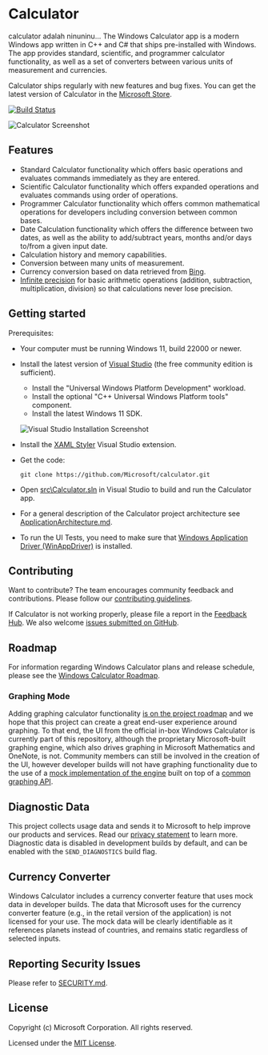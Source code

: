 # Calculator
calculator adalah ninuninu...
The Windows Calculator app is a modern Windows app written in C++ and C# that ships pre-installed with Windows.
The app provides standard, scientific, and programmer calculator functionality, as well as a set of converters between various units of measurement and currencies.

Calculator ships regularly with new features and bug fixes. You can get the latest version of Calculator in the [Microsoft Store](https://www.microsoft.com/store/apps/9WZDNCRFHVN5).

[![Build Status](https://dev.azure.com/ms/calculator/_apis/build/status/Calculator-CI?branchName=main)](https://dev.azure.com/ms/calculator/_build/latest?definitionId=57&branchName=main)

  ![Calculator Screenshot](docs/Images/CalculatorScreenshot.png)

## Features
- Standard Calculator functionality which offers basic operations and evaluates commands immediately as they are entered.
- Scientific Calculator functionality which offers expanded operations and evaluates commands using order of operations.
- Programmer Calculator functionality which offers common mathematical operations for developers including conversion between common bases.
- Date Calculation functionality which offers the difference between two dates, as well as the ability to add/subtract years, months and/or days to/from a given input date.
- Calculation history and memory capabilities.
- Conversion between many units of measurement.
- Currency conversion based on data retrieved from [Bing](https://www.bing.com).
- [Infinite precision](https://en.wikipedia.org/wiki/Arbitrary-precision_arithmetic) for basic
  arithmetic operations (addition, subtraction, multiplication, division) so that calculations
  never lose precision.

## Getting started
Prerequisites:
- Your computer must be running Windows 11, build 22000 or newer.
- Install the latest version of [Visual Studio](https://developer.microsoft.com/en-us/windows/downloads) (the free community edition is sufficient).
  - Install the "Universal Windows Platform Development" workload.
  - Install the optional "C++ Universal Windows Platform tools" component.
  - Install the latest Windows 11 SDK.

  ![Visual Studio Installation Screenshot](docs/Images/VSInstallationScreenshot.png)
- Install the [XAML Styler](https://marketplace.visualstudio.com/items?itemName=TeamXavalon.XAMLStyler) Visual Studio extension.

- Get the code:
    ```
    git clone https://github.com/Microsoft/calculator.git
    ```

- Open [src\Calculator.sln](/src/Calculator.sln) in Visual Studio to build and run the Calculator app.
- For a general description of the Calculator project architecture see [ApplicationArchitecture.md](docs/ApplicationArchitecture.md).
- To run the UI Tests, you need to make sure that
  [Windows Application Driver (WinAppDriver)](https://github.com/microsoft/WinAppDriver/releases/latest)
  is installed.

## Contributing
Want to contribute? The team encourages community feedback and contributions. Please follow our [contributing guidelines](CONTRIBUTING.md).

If Calculator is not working properly, please file a report in the [Feedback Hub](https://insider.windows.com/en-us/fb/?contextid=130).
We also welcome [issues submitted on GitHub](https://github.com/Microsoft/calculator/issues).

## Roadmap
For information regarding Windows Calculator plans and release schedule, please see the [Windows Calculator Roadmap](docs/Roadmap.md).

### Graphing Mode
Adding graphing calculator functionality [is on the project roadmap](https://github.com/Microsoft/calculator/issues/338) and we hope that this project can create a great end-user experience around graphing. To that end, the UI from the official in-box Windows Calculator is currently part of this repository, although the proprietary Microsoft-built graphing engine, which also drives graphing in Microsoft Mathematics and OneNote, is not. Community members can still be involved in the creation of the UI, however developer builds will not have graphing functionality due to the use of a [mock implementation of the engine](/src/GraphingImpl/Mocks) built on top of a
[common graphing API](/src/GraphingInterfaces).

## Diagnostic Data
This project collects usage data and sends it to Microsoft to help improve our products and services.
Read our [privacy statement](https://go.microsoft.com/fwlink/?LinkId=521839) to learn more.
Diagnostic data is disabled in development builds by default, and can be enabled with the `SEND_DIAGNOSTICS`
build flag.

## Currency Converter
Windows Calculator includes a currency converter feature that uses mock data in developer builds. The data that
Microsoft uses for the currency converter feature (e.g., in the retail version of the application) is not licensed
for your use. The mock data will be clearly identifiable as it references planets instead of countries,
and remains static regardless of selected inputs.

## Reporting Security Issues
Please refer to [SECURITY.md](./SECURITY.md).

## License
Copyright (c) Microsoft Corporation. All rights reserved.

Licensed under the [MIT License](./LICENSE).
